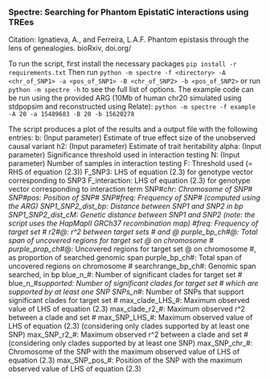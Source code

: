 ### Spectre: Searching for Phantom EpistatiC interactions using TREes
Citation: Ignatieva, A., and Ferreira, L.A.F. Phantom epistasis through the lens of genealogies. bioRxiv, doi.org/

To run the script, first install the necessary packages
    `pip install -r requirements.txt`
Then run
    `python -m spectre -f <directory> -A <chr_of_SNP1> -a <pos_of_SNP1> -B <chr_of_SNP2> -b <pos_of_SNP2>`
or run
    `python -m spectre -h`
to see the full list of options.
The example code can be run using the provided ARG (10Mb of human chr20 simulated using stdpopsim and reconstructed using Relate):
    `python -m spectre -f example -A 20 -a 15489683 -B 20 -b 15620278`

The script produces a plot of the results and a output file with the following entries:
    b: (Input parameter) Estimate of true effect size of the unobserved causal variant
    h2: (Input parameter) Estimate of trait heritability
    alpha: (Input parameter) Significance threshold used in interaction testing
    N: (Input parameter) Number of samples in interaction testing
    F: Threshold used (= RHS of equation (2.3))
    F_SNP3: LHS of equation (2.3) for genotype vector corresponding to SNP3
    F_interaction: LHS of equation (2.3) for genotype vector corresponding to interaction term
    SNP#_chr: Chromosome of SNP#
    SNP#_pos: Position of SNP#
    SNP#_freq: Frequency of SNP# (computed using the ARG)
    SNP1_SNP2_dist_bp: Distance between SNP1 and SNP2 in bp
    SNP1_SNP2_dist_cM: Genetic distance between SNP1 and SNP2 (note: the script uses the HapMapII GRCh37 recombination map)
    #_freq: Frequency of target set #
    r2_#_@: r^2 between target sets # and @
    purple_bp_ch#_@: Total span of uncovered regions for target set @ on chromosome #
    purple_prop_ch#_@: Uncovered regions for target set @ on chromosome #, as proportion of searched genomic span
    purple_bp_ch#: Total span of uncovered regions on chromosome #
    searchrange_bp_ch#: Genomic span searched, in bp
    blue_n_#: Number of significant clades for target set #
    blue_n_#_supported: Number of significant clades for target set # which are supported by at least one SNP
    SNPs_n_#: Number of SNPs that support significant clades for target set #
    max_clade_LHS_#: Maximum observed value of LHS of equation (2.3)
    max_clade_r2_#: Maximum observed r^2 between a clade and set #
    max_SNP_LHS_#: Maximum observed value of LHS of equation (2.3) (considering only clades supported by at least one SNP)
    max_SNP_r2_#: Maximum observed r^2 between a clade and set # (considering only clades supported by at least one SNP)
    max_SNP_chr_#: Chromosome of the SNP with the maximum observed value of LHS of equation (2.3)
    max_SNP_pos_#: Position of the SNP with the maximum observed value of LHS of equation (2.3)